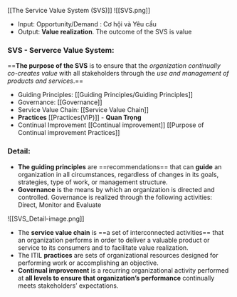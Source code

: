 [[The Service Value System (SVS)]]
![[SVS.png]]
- Input: Opportunity/Demand : Cơ hội và Yêu cầu
- Output: **Value realization**. The outcome of the SVS is value

### SVS - Serverce Value System:

==**The purpose of the SVS** is to ensure that the *organization continually co-creates value* with all stakeholders through the *use and management of products and services*.==

- Guiding Principles: [[Guiding Principles/Guiding Principles]]
- Governance: [[Governance]]
- Service Value Chain: [[Service Value Chain]]
- **Practices** [[Practices(VIP)]] - **Quan Trọng**
- Continual Improvement [[Continual improvement]] [[Purpose of Continual improvement Practices]]

### Detail:
- **The guiding principles** are ==recommendations== that can **guide** an organization in all circumstances, regardless of changes in its goals, strategies, type of work, or management structure.
- **Governance** is the means by which an organization is directed and controlled. Governance is realized through the following activities: Direct, Monitor and Evaluate

![[SVS_Detail-image.png]]

- The **service value chain** is ==a set of interconnected activities== that an organization performs in order to deliver a valuable product or service to its consumers and to facilitate value realization.
- The ITIL **practices** are sets of organizational resources designed for performing work or accomplishing an objective.
- **Continual improvement** is a recurring organizational activity performed at **all levels to ensure that organization’s performance** continually meets stakeholders’ expectations.
